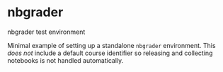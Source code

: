 # nbgrader
nbgrader test environment

Minimal example of setting up a standalone `nbgrader` environment. This *does not* include a default course identifier so releasing and collecting notebooks is not handled automatically.
